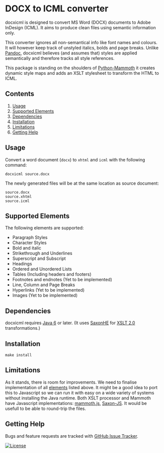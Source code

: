 
DOCX to ICML converter 
======================

docxicml is designed to convert MS Word (DOCX) documents to Adobe InDesign (ICML). It aims to produce clean files using semantic information only. 

This converter ignores all non-semantical info like font names and colours. It will however keep track of unstyled italics, bolds and page breaks. Unlike [Pandoc](https://pandoc.org/), docxicml believes (and assumes that) styles are applied semantically and therefore tracks all style references.

This package is standing on the shoulders of [Python-Mammoth](https://github.com/mwilliamson/python-mammoth) it creates dynamic style maps and adds an XSLT stylesheet to transform the HTML to ICML.

Contents
--------

 1. [Usage](#usage)
 2. [Supported Elements](#supported-elements)
 3. [Dependencies](#dependencies)
 5. [Installation](#installation)
 5. [Limitations](#limitations)
 6. [Getting Help](#getting-help)


Usage
-----

Convert a word document (`docx`) to `xhtml` and `icml` with the following command:

    docxicml source.docx

The newly generated files will be at the same location as source document:

    source.docx
    source.xhtml
    source.icml


Supported Elements
------------------

The following elements are supported:

* Paragraph Styles  
* Character Styles  
* Bold and italic  
* Strikethrough and Underlines  
* Superscript and Subscript  
* Headings  
* Ordered and Unordered Lists  
* Tables (Including headers and footers)  
* Footnotes and endnotes (Yet to be implemented)   
* Line, Column and Page Breaks  
* Hyperlinks (Yet to be implemented)  
* Images (Yet to be implemented) 


Dependencies
------------

docxicml requires [Java 6](https://www.java.com/en/download/) or later. (It uses [SaxonHE](https://sourceforge.net/projects/saxon/files/Saxon-HE/) for [XSLT 2.0](https://www.w3.org/TR/xslt20/) transformations.)


Installation
------------

    make install


Limitations
-----------

As it stands, there is room for improvements. We need to finalise implementation of all [elements](#supported-elements) listed above. It might be a good idea to port this to Javascript so we can run it with easy on a wide variety of systems without installing the Java runtime. Both XSLT processor and Mammoth have Javascript implementations: [mammoth.js](https://github.com/mwilliamson/mammoth.js), [Saxon-JS](www.saxonica.com/saxon-js). It would be usefull to be able to round-trip the files.


Getting Help
------------

Bugs and feature requests are tracked with [GitHub Issue Tracker](http://github.com/gitbruno/docxicml/issues).


[![License](https://img.shields.io/badge/License-BSD%202--Clause-orange.svg)](https://opensource.org/licenses/BSD-2-Clause)

